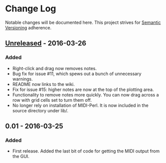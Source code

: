 # Change Log
Notable changes will be documented here. This project strives for [Semantic Versioning](http://semver.org/) adherence.

## [Unreleased] - 2016-03-26
### Added
- Right-click and drag now removes notes.
- Bug fix for issue #11, which spews out a bunch of unnecessary warnings.
- README now links to the wiki.
- Fix for issue #15: higher notes are now at the top of the plotting area.
- Functionality to remove notes more quickly. You can now drag across a row with grid cells set to turn them off.
- No longer rely on installation of MIDI-Perl. It is now included in the source directory under lib/.

## 0.01 - 2016-03-25
### Added
- First release. Added the last bit of code for getting the MIDI output from the GUI.

[Unreleased]: https://github.com/oldtechaa/SeekMIDI/compare/v0.1.0...HEAD
